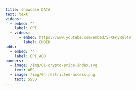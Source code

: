 ```yaml
---
title: showcase DATA
text: text
videos:
  - embed: ""
    label: CPI
  - videos:
      - embed: https://www.youtube.com/embed/5FXFnyRnl48
        label: EMBED
adds:
  - embed: ""
    label: CPI_ADD
banners:
  - image: /img/01-crypto-price-index.svg
    text: ABC
  - image: /img/04-restricted-access.png
    text: SSSD
---
```

